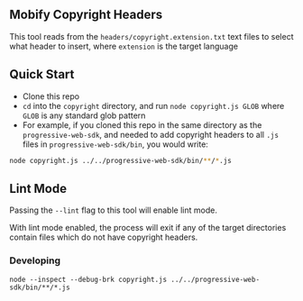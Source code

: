 ## Mobify Copyright Headers

This tool reads from the `headers/copyright.extension.txt` text files to select what header to insert, where `extension` is the target language

## Quick Start

- Clone this repo
- `cd` into the `copyright` directory, and run `node copyright.js GLOB` where `GLOB` is any standard glob pattern
- For example, if you cloned this repo in the same directory as the `progressive-web-sdk`, and needed to add copyright headers to all `.js` files in `progressive-web-sdk/bin`, you would write:

```bash
node copyright.js ../../progressive-web-sdk/bin/**/*.js
```

## Lint Mode

Passing the `--lint` flag to this tool will enable lint mode.

With lint mode enabled, the process will exit if any of the target directories contain files which do not have copyright headers.


### Developing

`node --inspect --debug-brk copyright.js ../../progressive-web-sdk/bin/**/*.js`
